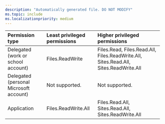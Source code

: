 ```yaml
---
description: "Automatically generated file. DO NOT MODIFY"
ms.topic: include
ms.localizationpriority: medium
---
```


|Permission type|Least privileged permissions|Higher privileged permissions|
|:---|:---|:---|
|Delegated (work or school account)|Files.ReadWrite|Files.Read, Files.Read.All, Files.ReadWrite.All, Sites.Read.All, Sites.ReadWrite.All|
|Delegated (personal Microsoft account)|Not supported.|Not supported.|
|Application|Files.ReadWrite.All|Files.Read.All, Sites.Read.All, Sites.ReadWrite.All|

